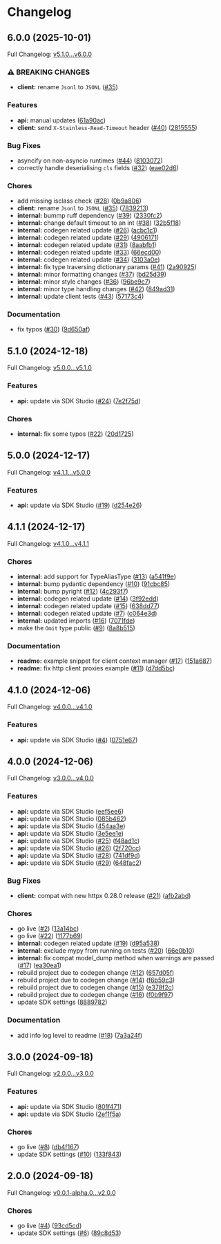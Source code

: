 # Changelog

## 6.0.0 (2025-10-01)

Full Changelog: [v5.1.0...v6.0.0](https://github.com/pilfo/rainbows/compare/v5.1.0...v6.0.0)

### ⚠ BREAKING CHANGES

* **client:** rename `Jsonl` to `JSONL` ([#35](https://github.com/pilfo/rainbows/issues/35))

### Features

* **api:** manual updates ([61a90ac](https://github.com/pilfo/rainbows/commit/61a90ac93a24c1d92cf5a23d06dc64a2d2e41d48))
* **client:** send `X-Stainless-Read-Timeout` header ([#40](https://github.com/pilfo/rainbows/issues/40)) ([2815555](https://github.com/pilfo/rainbows/commit/28155557c85a2851759962721cbbe624137dd990))


### Bug Fixes

* asyncify on non-asyncio runtimes ([#44](https://github.com/pilfo/rainbows/issues/44)) ([8103072](https://github.com/pilfo/rainbows/commit/8103072b0f77847a4fcd5b7be21eb8e1f776f8e0))
* correctly handle deserialising `cls` fields ([#32](https://github.com/pilfo/rainbows/issues/32)) ([eae02d6](https://github.com/pilfo/rainbows/commit/eae02d6f8f0c8348ca2e3b7cf6ab1dcbbc56b383))


### Chores

* add missing isclass check ([#28](https://github.com/pilfo/rainbows/issues/28)) ([0b9a806](https://github.com/pilfo/rainbows/commit/0b9a8060e838268b0891e0583798a8f661b853c3))
* **client:** rename `Jsonl` to `JSONL` ([#35](https://github.com/pilfo/rainbows/issues/35)) ([7839213](https://github.com/pilfo/rainbows/commit/78392133ed67ea99aa90b07554fdc5a755df829c))
* **internal:** bummp ruff dependency ([#39](https://github.com/pilfo/rainbows/issues/39)) ([2330fc2](https://github.com/pilfo/rainbows/commit/2330fc2310613a1703632b3b3a032b68c72d7226))
* **internal:** change default timeout to an int ([#38](https://github.com/pilfo/rainbows/issues/38)) ([32b5f18](https://github.com/pilfo/rainbows/commit/32b5f180b772d80da104885bc5c1a84b7be3b75d))
* **internal:** codegen related update ([#26](https://github.com/pilfo/rainbows/issues/26)) ([acbc1c1](https://github.com/pilfo/rainbows/commit/acbc1c18024b6e9cf297d6ccf1c899303e74824a))
* **internal:** codegen related update ([#29](https://github.com/pilfo/rainbows/issues/29)) ([4906171](https://github.com/pilfo/rainbows/commit/49061718e25e305d0b66ca10a6b709a228a52c03))
* **internal:** codegen related update ([#31](https://github.com/pilfo/rainbows/issues/31)) ([8aabfb1](https://github.com/pilfo/rainbows/commit/8aabfb11dbea24ba8338d0628397f5f096920b17))
* **internal:** codegen related update ([#33](https://github.com/pilfo/rainbows/issues/33)) ([66ecd00](https://github.com/pilfo/rainbows/commit/66ecd00192145d7b7ee3f481891deebd81f6f065))
* **internal:** codegen related update ([#34](https://github.com/pilfo/rainbows/issues/34)) ([3103a0e](https://github.com/pilfo/rainbows/commit/3103a0e3a253a345462868b60c0de8ddb33619a0))
* **internal:** fix type traversing dictionary params ([#41](https://github.com/pilfo/rainbows/issues/41)) ([2a90925](https://github.com/pilfo/rainbows/commit/2a90925334e7d61fe801dfed97ad17653753b6d7))
* **internal:** minor formatting changes ([#37](https://github.com/pilfo/rainbows/issues/37)) ([bd25d39](https://github.com/pilfo/rainbows/commit/bd25d39266537d6a678cda9d8be84a2c18a10153))
* **internal:** minor style changes ([#36](https://github.com/pilfo/rainbows/issues/36)) ([96be9c7](https://github.com/pilfo/rainbows/commit/96be9c7e6a4f78f6dfd26cbf5f3e9deca1d310cb))
* **internal:** minor type handling changes ([#42](https://github.com/pilfo/rainbows/issues/42)) ([849ad31](https://github.com/pilfo/rainbows/commit/849ad3160e791e9474f60219bc088cffc90ec23f))
* **internal:** update client tests ([#43](https://github.com/pilfo/rainbows/issues/43)) ([57173c4](https://github.com/pilfo/rainbows/commit/57173c485c3da7a579849182e90fda1383ce4781))


### Documentation

* fix typos ([#30](https://github.com/pilfo/rainbows/issues/30)) ([9d650af](https://github.com/pilfo/rainbows/commit/9d650af0cf999ddd0833a498542b3e19620e67d7))

## 5.1.0 (2024-12-18)

Full Changelog: [v5.0.0...v5.1.0](https://github.com/pilfo/rainbows/compare/v5.0.0...v5.1.0)

### Features

* **api:** update via SDK Studio ([#24](https://github.com/pilfo/rainbows/issues/24)) ([7e2f75d](https://github.com/pilfo/rainbows/commit/7e2f75ded2d921866d4ec8e8ed91ed67b46c3b1d))


### Chores

* **internal:** fix some typos ([#22](https://github.com/pilfo/rainbows/issues/22)) ([20d1725](https://github.com/pilfo/rainbows/commit/20d172593a98310b606adb3fb9cfceca5eada88b))

## 5.0.0 (2024-12-17)

Full Changelog: [v4.1.1...v5.0.0](https://github.com/pilfo/rainbows/compare/v4.1.1...v5.0.0)

### Features

* **api:** update via SDK Studio ([#19](https://github.com/pilfo/rainbows/issues/19)) ([d254e26](https://github.com/pilfo/rainbows/commit/d254e26af17992c78458171208f5027f3d803159))

## 4.1.1 (2024-12-17)

Full Changelog: [v4.1.0...v4.1.1](https://github.com/pilfo/rainbows/compare/v4.1.0...v4.1.1)

### Chores

* **internal:** add support for TypeAliasType ([#13](https://github.com/pilfo/rainbows/issues/13)) ([a541f9e](https://github.com/pilfo/rainbows/commit/a541f9e3da92ca6f0cd20b9a26172e6a0dd93553))
* **internal:** bump pydantic dependency ([#10](https://github.com/pilfo/rainbows/issues/10)) ([91cbc85](https://github.com/pilfo/rainbows/commit/91cbc855e81c17dd5725b816e741fcbf30b0e22e))
* **internal:** bump pyright ([#12](https://github.com/pilfo/rainbows/issues/12)) ([4c293f7](https://github.com/pilfo/rainbows/commit/4c293f7af24556f23533e9ba1f7287b73b6dd60e))
* **internal:** codegen related update ([#14](https://github.com/pilfo/rainbows/issues/14)) ([3f92edd](https://github.com/pilfo/rainbows/commit/3f92eddf4c2bc4d52e74b78eb2bd900f9ef4c799))
* **internal:** codegen related update ([#15](https://github.com/pilfo/rainbows/issues/15)) ([638dd77](https://github.com/pilfo/rainbows/commit/638dd77f6d3f0414e8a4e4807b1f8b1cb94cf07b))
* **internal:** codegen related update ([#7](https://github.com/pilfo/rainbows/issues/7)) ([c064e3d](https://github.com/pilfo/rainbows/commit/c064e3d3cf462f692d5b863a6b46eacc36497b2b))
* **internal:** updated imports ([#16](https://github.com/pilfo/rainbows/issues/16)) ([7071fde](https://github.com/pilfo/rainbows/commit/7071fde0f17b87b38833190e99bcf1428361ee19))
* make the `Omit` type public ([#9](https://github.com/pilfo/rainbows/issues/9)) ([8a8b515](https://github.com/pilfo/rainbows/commit/8a8b515efff013bc80145825930d69f4203f6d4a))


### Documentation

* **readme:** example snippet for client context manager ([#17](https://github.com/pilfo/rainbows/issues/17)) ([151a687](https://github.com/pilfo/rainbows/commit/151a6878635020c503ed697a145811a3c4f7ac86))
* **readme:** fix http client proxies example ([#11](https://github.com/pilfo/rainbows/issues/11)) ([d7dd5bc](https://github.com/pilfo/rainbows/commit/d7dd5bc265b210f9128560548938394bd5b0e442))

## 4.1.0 (2024-12-06)

Full Changelog: [v4.0.0...v4.1.0](https://github.com/pilfo/rainbows/compare/v4.0.0...v4.1.0)

### Features

* **api:** update via SDK Studio ([#4](https://github.com/pilfo/rainbows/issues/4)) ([0751e67](https://github.com/pilfo/rainbows/commit/0751e67566f4d80c606a27beb7109275eccb5197))

## 4.0.0 (2024-12-06)

Full Changelog: [v3.0.0...v4.0.0](https://github.com/pilfo/rainbows/compare/v3.0.0...v4.0.0)

### Features

* **api:** update via SDK Studio ([eef5ee6](https://github.com/pilfo/rainbows/commit/eef5ee6b3738745897b6737a84004620d60cbfd0))
* **api:** update via SDK Studio ([085b462](https://github.com/pilfo/rainbows/commit/085b46261f3f662f1f355e8d49fbaf8557c166b4))
* **api:** update via SDK Studio ([454aa3e](https://github.com/pilfo/rainbows/commit/454aa3e8ec9f5297dc1c26218e9a7eac8f28d807))
* **api:** update via SDK Studio ([3e5ee1e](https://github.com/pilfo/rainbows/commit/3e5ee1ebc964eb8e81e1611871e6a294624beb72))
* **api:** update via SDK Studio ([#25](https://github.com/pilfo/rainbows/issues/25)) ([f48ad1c](https://github.com/pilfo/rainbows/commit/f48ad1c751059196e07cd3d0161bbd855bbc69ed))
* **api:** update via SDK Studio ([#26](https://github.com/pilfo/rainbows/issues/26)) ([2f720cc](https://github.com/pilfo/rainbows/commit/2f720cc6b71f5ec97f477a288db243609978035a))
* **api:** update via SDK Studio ([#28](https://github.com/pilfo/rainbows/issues/28)) ([741df9d](https://github.com/pilfo/rainbows/commit/741df9dce5f2da19aa29bc8698de2eaad73bc4f6))
* **api:** update via SDK Studio ([#29](https://github.com/pilfo/rainbows/issues/29)) ([648fac2](https://github.com/pilfo/rainbows/commit/648fac2b7546ecf4a7db5d463ed2b72a37e3ca9f))


### Bug Fixes

* **client:** compat with new httpx 0.28.0 release ([#21](https://github.com/pilfo/rainbows/issues/21)) ([afb2abd](https://github.com/pilfo/rainbows/commit/afb2abd3253742b46b0dea59578ac0bd6c8be8c2))


### Chores

* go live ([#2](https://github.com/pilfo/rainbows/issues/2)) ([13a14bc](https://github.com/pilfo/rainbows/commit/13a14bce87d695e747b9deecbcc962763c62dd7d))
* go live ([#22](https://github.com/pilfo/rainbows/issues/22)) ([1177b69](https://github.com/pilfo/rainbows/commit/1177b696942a9cb78be2aee7482d9c22b6198f33))
* **internal:** codegen related update ([#19](https://github.com/pilfo/rainbows/issues/19)) ([d95a538](https://github.com/pilfo/rainbows/commit/d95a538217baa7521413615973dad90dd4313ea4))
* **internal:** exclude mypy from running on tests ([#20](https://github.com/pilfo/rainbows/issues/20)) ([66e0b10](https://github.com/pilfo/rainbows/commit/66e0b10083f4dc74a7e96b0af309589e96c33d03))
* **internal:** fix compat model_dump method when warnings are passed ([#17](https://github.com/pilfo/rainbows/issues/17)) ([ea30ea1](https://github.com/pilfo/rainbows/commit/ea30ea1765d516025d7f8a113f314e023a0d488b))
* rebuild project due to codegen change ([#12](https://github.com/pilfo/rainbows/issues/12)) ([657d05f](https://github.com/pilfo/rainbows/commit/657d05f4da1d9df2c3de7bc6f8d53fb4da085744))
* rebuild project due to codegen change ([#14](https://github.com/pilfo/rainbows/issues/14)) ([f6b59c3](https://github.com/pilfo/rainbows/commit/f6b59c3b36a18de2ca63f7bb44437cf0aa28ae45))
* rebuild project due to codegen change ([#15](https://github.com/pilfo/rainbows/issues/15)) ([e378f2c](https://github.com/pilfo/rainbows/commit/e378f2c155255230d874c67adee2ddb29b7590ea))
* rebuild project due to codegen change ([#16](https://github.com/pilfo/rainbows/issues/16)) ([f0b9f97](https://github.com/pilfo/rainbows/commit/f0b9f9715fa4859174aed4543315b6b68eb9700e))
* update SDK settings ([8889782](https://github.com/pilfo/rainbows/commit/888978214d75579dde54f49c57dfa66e7ec8546e))


### Documentation

* add info log level to readme ([#18](https://github.com/pilfo/rainbows/issues/18)) ([7a3a24f](https://github.com/pilfo/rainbows/commit/7a3a24ffa2557d42354afc18f06b8efbf8d3579d))

## 3.0.0 (2024-09-18)

Full Changelog: [v2.0.0...v3.0.0](https://github.com/pilfo/rainbows/compare/v2.0.0...v3.0.0)

### Features

* **api:** update via SDK Studio ([801f471](https://github.com/pilfo/rainbows/commit/801f4715d5d4b53d3a5c6606d69fc806dfa2bf34))
* **api:** update via SDK Studio ([2ef1f5a](https://github.com/pilfo/rainbows/commit/2ef1f5a0ba9cf9993d7b933a00083d3ac81e6cbe))


### Chores

* go live ([#8](https://github.com/pilfo/rainbows/issues/8)) ([db4f167](https://github.com/pilfo/rainbows/commit/db4f167dd2593e08d687f18e66d98c7d6966e2cf))
* update SDK settings ([#10](https://github.com/pilfo/rainbows/issues/10)) ([133f843](https://github.com/pilfo/rainbows/commit/133f843e3e1c1bc242ef4bdc5c14044eaae7f6e1))

## 2.0.0 (2024-09-18)

Full Changelog: [v0.0.1-alpha.0...v2.0.0](https://github.com/pilfo/rainbows/compare/v0.0.1-alpha.0...v2.0.0)

### Chores

* go live ([#4](https://github.com/pilfo/rainbows/issues/4)) ([93cd5cd](https://github.com/pilfo/rainbows/commit/93cd5cd6ca0e8aa4d7dc46e25a8a59a3e3cb061a))
* update SDK settings ([#6](https://github.com/pilfo/rainbows/issues/6)) ([89c8d53](https://github.com/pilfo/rainbows/commit/89c8d53c10207c04b30a38352207e304da837b58))
